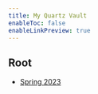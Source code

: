 ```yaml
---
title: My Quartz Vault
enableToc: false
enableLinkPreview: true
---
```

## Root

- [Spring 2023](notes/Spring%202023.md)
